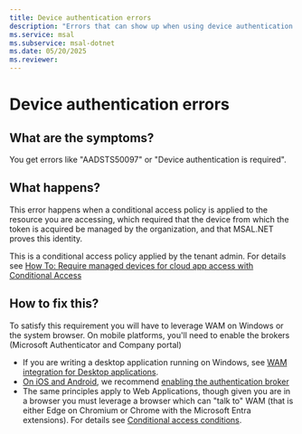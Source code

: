 ```yaml
---
title: Device authentication errors
description: "Errors that can show up when using device authentication with MSAL.NET."
ms.service: msal
ms.subservice: msal-dotnet
ms.date: 05/20/2025
ms.reviewer: 
---
```


# Device authentication errors

## What are the symptoms?

You get errors like "AADSTS50097" or "Device authentication is required".

## What happens?

This error happens when a conditional access policy is applied to the resource you are accessing, which required that the device from which the token is acquired be managed by the organization, and that MSAL.NET proves this identity.

This is a conditional access policy applied by the tenant admin. For details see [How To: Require managed devices for cloud app access with Conditional Access](/azure/active-directory/conditional-access/require-managed-devices)

## How to fix this?

To satisfy this requirement you will have to leverage WAM on Windows or the system browser. On mobile platforms, you'll need to enable the brokers (Microsoft Authenticator and Company portal)

- If you are writing a desktop application running on Windows, see [WAM integration for Desktop applications](../../acquiring-tokens/desktop-mobile/wam.md).
- [On iOS and Android](../../acquiring-tokens/desktop-mobile/mobile-applications.md), we recommend [enabling the authentication broker](/azure/active-directory/develop/msal-net-use-brokers-with-xamarin-apps)
- The same principles apply to Web Applications, though given you are in a browser you must leverage a browser which can "talk to" WAM (that is either Edge on Chromium or Chrome with the Microsoft Entra extensions). For details see [Conditional access conditions](/azure/active-directory/conditional-access/concept-conditional-access-conditions#chrome-support).
